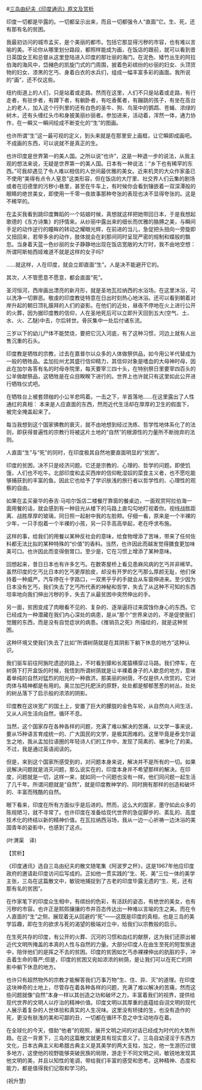 #[三岛由纪夫《印度通讯》原文及赏析](https://www.vrrw.net/wx/12445.html)

印度一切都是毕露的。一切都呈示出来，而且一切都强令人“直面”它。生、死，还有那有名的贫困。

我最初访问的城市孟买，是个美丽的都市。包括它那显得污秽的市容，也有难以言喻的美。不论你从哪里划分路段，都照样能成为画，在饭店的跟前，就可以看到昔日英国女王和总督从这里登陆进入印度的那壮丽的海门。在泥色、矮竹丛生的阿拉伯海的海风中，岱赭色的凯旋门式的门周围，披着色彩缤纷的纱丽的妇女、头顶货物的妇女、漆黑的乞丐、身着白衣的水兵们，组成一幅丰富多彩的画面。我所说的“画”，还不仅这些。

纽约街道上的人们，只是站着或走路。然而在这里，人们不只是站着或走路，有行走者，有驻步者，有蹲下者，有躺卧者，有吃香蕉者，有蹦跳的孩子，有坐在高台上的老人，加入这个行列里的还有白色的圣牛、狗、鸟笼中的鹦鹉、苍蝇、浓绿的树木，还有头缠红头巾和身披美丽纱丽者。参加进来，活动着，浑然一体，通力协作，在一瞬又一瞬间绘成不断变化的“生”的图画。

也许所谓“生”这一最可视的定义，到头来就是在那里安上画框，让它瞬即成画吧。不成画的东西，可以说就不是真正的生。

也许印度是世界第一的美人国。之所以说“也许”，这是一种退一步的说法，从我主观的想法来说，无疑是世界第一的美人国。日本有一种说法：“乡下也有稀罕的东西。”可我却遇见了令人难以相信的人世间最优雅的美女。近来机灵的大众作家虽已不使用“美得有点令人窒息”这类形容，但在饭店的大厅里、社交界人们云集的剧场或者在旧德里的污秽小巷里，甚至在牛车上，有时候你会看到镶嵌着一双深潭般的眼睛的绝世美女，即使用一千零一夜故事那种夸张的表现也决不显得夸张的。这是不稀罕的。



在孟买我看到跳印度舞蹈的一个姑娘时候，真想就这样把她带回日本，于是我想起歌德的《东方诗集》的抒情来。从纱丽中露出来的细长而优雅的胳膊之美，与瞬间手足的动作逆行的瞳眸的转动之耀眼光辉，在前进的当儿，急促把头扭向一旁旋即又扭回来，若带多余的动作，肢体就会在刹那间同时呈现严密的规制和蝶般的飘忽。当身着天蓝一色纱丽的女子静静地出现在饭店宽敞的大厅时，我不由地空想： 所谓阿斯帕西娅难道不就是这样的女子吗?

……就这样，人在印度，就会立即直面“生”。人是决不能避开它的。

其次，人不管愿意不愿意，都会直面“死”。

圣河恒河，西岸画出漂亮的新月形，就是圣地瓦拉纳西的水浴场。在这里沐浴，可以洗净一切罪恶。敬虔的印度教徒特意在日出时刻热心地沐浴。还可以看到朝着对岸升起的朝日顶礼膜拜的人们的姿影。在他们的近处，昼夜不停地在火上进行公开的火葬，因为据印度教的信仰，人在圣地死后可以立即升天回到五大(空气、土、水、火、乙醚)中去，尔后转世。骨灰集中一处后付诸东流。

三岁以下的幼儿尸体不能焚烧，要把它沉入河底，有了这种习惯，河边上就有人出售沉重的石头。

印度教是牺牲的宗教，过去在嘉普尔以众多的人体做祭供品，如今用公羊代替成为一般的牺牲品。孟加拉州尤其盛行信仰精力，其信仰对象是嗜血的大母神时母，因此在加尔各答有名的时母寺院里，每天要宰三四十头，在特别祭日里要宰四百头的公羊做献祭品，这牺牲是在众目睽睽下进行的。世界上也许就只有这里如此公开进行牺牲仪式吧。

在牺牲台上被套颈枷的小公羊悲鸣着。一击之下，羊首落地……在这里露出了人性通红的真相： 本来是人应直面的东西，然而近代生活却在厚厚的卫生的假面下，被完全掩盖起来了。

每当我想到这个国家佛教的衰灭，就不由地想到经过洗练、哲学性地体系化了的法则，即获得普遍性的宗教行将被这片土地的“自然”的根源性的力量所不断抛弃的法则。

人直面“生”与“死”的同时，在印度极其自然地要直面明显的“贫困”。

印度的贫困，决不只是经济问题。它还是宗教的、心理的、哲学的问题。即使饥饿，人们也不吃牛。北部印度和孟买西岸的信仰毗湿奴的菜食主义者，也不愿吃能够捕获到的丰富的鱼。因此它也给予了学识肤浅的旅行者以哲学性的、心理性的观察的自由。

如果在孟买豪华的泰吉·马哈尔饭店二楼餐厅靠窗的餐桌边，一面观赏阿拉伯海一面用餐的话，就会感到有一种目光从楼下的马路上直勾勾地盯视着你。视线战胜距离、战胜厚厚的玻璃，同日照一起射中我的左脸颊。仔细一看，原来是一个半裸的少年，一只手抱着一个半裸的小孩，另一只手高高举起，老在呼求布施。

这样的事，给我们的用餐以某种反社会的意味，给食物增添了苦味，带来了任何佐料都无法比拟的某种特殊的“价值”的香料。当然，也许因此而越发觉得膳食更加味美可口。也许因此而变得倒胃口。至少是，它在习惯上增添了某种意味。

回想起来，昔日日本也有许多乞丐。在数寄屋桥上看见患麻风病的乞丐并非稀罕。虽然印度的乞丐比日本的乞丐更厚脸皮，却没有开罗的乞丐那么厚颜无耻，他们保持着一种威严。汽车停在十字路口，一双黑乎乎的手就会从车窗伸进来。至少因为日本没有乞丐，我们失去了乞丐所代表的神秘和哲学，失去了从这种不可知的东西坦率地向我们伸出污秽的手，失去了从最贫困中突然伸出的手。

另一面，贫困变成了肉眼看不见的、复杂的、逐渐逼将过来腐蚀你身心的东西。它已经成为一种潜藏在我们内心深处的病患，是从“那个”世界来访的，不是促使我们觉醒的东西，而是没有自觉症状的病患。《推销员之死》所描绘的，就是这种贫困。

这种环境又使我们失去了比如“所谓树荫就是在其阴影下躺下休息的地方”这种认识。

我们驱车前往阿旃陀遗迹的路上，不时看到獴和长尾猿横穿过马路。我们停车，在树荫下打开盒饭的时候，我悟到所谓树荫就是让半裸着身子的人歇息的地方，意味着单纯的自然对猛烈的阳光的一种救济。那美丽的树荫，不仅是供人欣赏的。它对肉体与精神都是有用的。奥兰加巴托肥沃的原野，处处都是郁郁葱葱的树丛，处处的树丛落下了启示般的浓浓的阴影。

印度教在这块宽广的国土上，安置了巨大的朦胧的金色车轮，从自然向人间生活，又从人间生活向自然，循环不息。

当然，这个国家存在各种各样的问题，充满了难以解决的苦痛，以文学一事来说，要从15种语言育成统一的、广大国民的文学，是极其困难的。这里毕竟是泰戈尔诞生之地，我从孟加拉语圈的年轻诗人们的工作中，发现了简素的、被净化了的美。不过，我是通过英语阅读的。

但是，来到这个国家所感受到的，对问题本身来说，解决并不是所有的一切。如果说解决问题就是消灭问题，那么说实在的，印度本身并不希望那样的解决。在印度，问题就是一切，这样一来，就如同一个问题也没有一样。他们同问题一起生活了几千年。所谓问题就是“自然”，就是印度教神学的、同时拥有那样的创造和破坏的、丰富而残酷的自然。

眼下看来，印度在所有方面似乎是后进的。然而，这么大的国家，墨守如此众多的陈规陋习，就不寻常了。也许印度在准备给现代世界的急促脚步的、紊乱的、高度技术化的终结以新的精神价值。在瓦拉纳西浴场，我从一边一心祈祷一边沐浴的美国青年的姿影中，也感到了这点。

(叶渭渠　译)

【赏析】

《印度通讯》选自三岛由纪夫的散文随笔集《阿波罗之杯》，这是1967年他应印度政府的邀请赴印度访问后写成的。正如他一贯实践的“生、死、美”三位一体的美学主张，三岛在这篇散文中，敏锐地捕捉到了古老的印度毕露无遗的“生、死，还有那有名的贫困”。

在作家笔下的印度众生相中，有缤纷的色彩，有活跃的姿态，有绝世的美女，也有污秽的市容。也许正是熙熙攘攘的市井百态传达出一种难以言喻的生之美。而在令人直面的“生”之侧，展现着无从回避的“死”——这既是印度的真相，也是三岛的美学旨趣，即在生的欲求与死的渴望的极端对立中，给我们以宗教般的启示。

在生死共存的印度，有公开的火葬、沉河的习惯和血红的献祭，这为我们还原出被近代文明所掩盖的本真的人性与自然的力量。大部分印度人在由生至死的短暂旅途中，陪伴他们的是挥之不去的贫困。印度的贫困如乞丐赤裸裸伸出的肮脏的手，冲击着生命的尊严;但是，印度的贫困又宛如浓浓的树荫，是让我们可以在死亡的阴影中躺下休息的地方。

也许只有超然物外的宗教才能解答我们万事万物“生、住、异、灭”的道理。在印度这块神奇的土地上，尽管存在着各种各样的问题，充满了难以解决的苦痛，然而这些问题就像“自然”本身一样以其创造之功和破坏之力，丰富着我们的视界，提供给现代世界的文明人以疗治的精神价值。印度文明以其厚重的底蕴给自诩文明的现代人展示着复杂的人世体验和真实的人生况味。这里没有矫揉的生，也没有造作的死，更没有肤浅的美和可鄙的丑，一切都在循环不息之中生动地存在着。

在全球化的今天，借助“他者”的观照，展开文明之间的对话已经成为时代的大势所趋。在这一背景下，三岛的这篇散文就更具有现实意义了。三岛自幼浸淫于东西方文化，日本古典主义和希腊古典主义是其美学的两大支柱，加之，他一生游历过很多地方，这使他的视野能够突破民族的局限，游走于不同文明之间，敏锐地发现其他文明的美，并且以知性的笔调，带给我们丰富的感受和思考。这种精神、态度和能力，都是值得我们记取和学习的。

(祝升慧)

